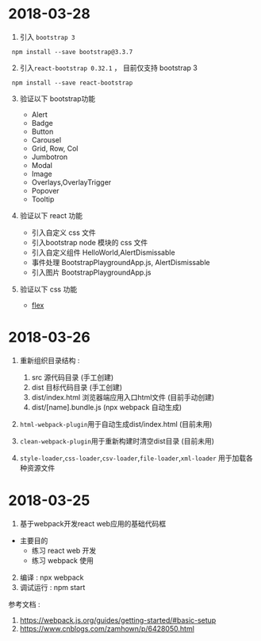 # 2018-03-28
1. 引入 `bootstrap 3`

```
 npm install --save bootstrap@3.3.7
```

2. 引入`react-bootstrap 0.32.1` ， 目前仅支持 bootstrap 3
```
 npm install --save react-bootstrap
```

3. 验证以下 bootstrap功能

    - Alert
    - Badge
    - Button
    - Carousel
    - Grid, Row, Col
    - Jumbotron
    - Modal
    - Image
    - Overlays,OverlayTrigger
    - Popover
    - Tooltip

4. 验证以下 react 功能

    - 引入自定义 css 文件
    - 引入bootstrap node 模块的 css 文件
    - 引入自定义组件 HelloWorld,AlertDismissable
    - 事件处理 BootstrapPlaygroundApp.js, AlertDismissable
    - 引入图片 BootstrapPlaygroundApp.js

5. 验证以下 css 功能
    -  [flex](http://www.runoob.com/w3cnote/flex-grammar.html)




# 2018-03-26

1. 重新组织目录结构 :

    1. src 源代码目录 (手工创建)
    2. dist 目标代码目录 (手工创建)
    3. dist/index.html 浏览器端应用入口html文件 (目前手动创建)
    4. dist/[name].bundle.js (npx webpack 自动生成)

2. `html-webpack-plugin`用于自动生成dist/index.html (目前未用)
3. `clean-webpack-plugin`用于重新构建时清空dist目录 (目前未用)
4. `style-loader`,`css-loader`,`csv-loader`,`file-loader`,`xml-loader` 用于加载各种资源文件

# 2018-03-25
1. 基于webpack开发react web应用的基础代码框
 - 主要目的 
    - 练习 react web 开发
    - 练习 webpack 使用
2. 编译 : npx webpack
3. 调试运行 : npm start

参考文档 :

1. https://webpack.js.org/guides/getting-started/#basic-setup
2. https://www.cnblogs.com/zamhown/p/6428050.html
